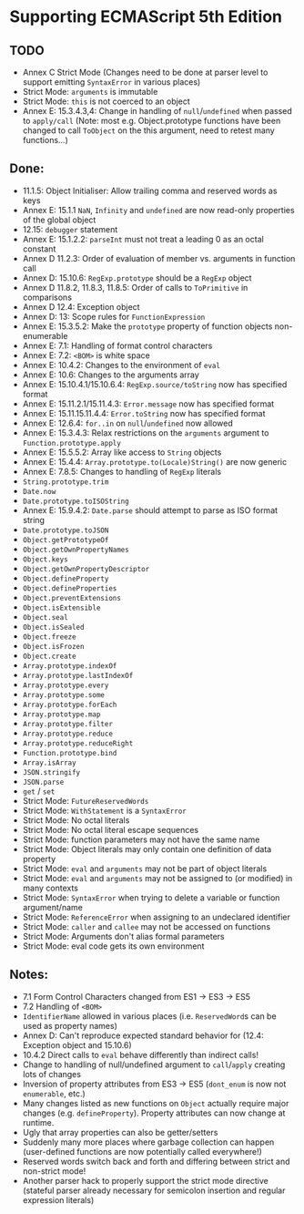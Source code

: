 # Supporting ECMAScript 5th Edition

## TODO
- Annex C Strict Mode (Changes need to be done at parser level to support emitting `SyntaxError` in various places)
- Strict Mode: `arguments` is immutable
- Strict Mode: `this` is not coerced to an object
- Annex E: 15.3.4.3,4: Change in handling of `null`/`undefined` when passed to `apply/call` (Note: most e.g. Object.prototype functions have been changed to call `ToObject` on the this argument, need to retest many functions...)

## Done:
- 11.1.5: Object Initialiser: Allow trailing comma and reserved words as keys
- Annex E: 15.1.1 `NaN`, `Infinity` and `undefined` are now read-only properties of the global object
- 12.15: `debugger` statement
- Annex E: 15.1.2.2: `parseInt` must not treat a leading 0 as an octal constant
- Annex D 11.2.3: Order of evaluation of member vs. arguments in function call
- Annex D: 15.10.6: `RegExp.prototype` should be a `RegExp` object
- Annex D 11.8.2, 11.8.3, 11.8.5: Order of calls to `ToPrimitive` in comparisons
- Annex D 12.4: Exception object
- Annex D: 13: Scope rules for `FunctionExpression`
- Annex E: 15.3.5.2: Make the `prototype` property of function objects non-enumerable
- Annex E: 7.1: Handling of format control characters
- Annex E: 7.2: `<BOM>` is white space
- Annex E: 10.4.2: Changes to the environment of `eval`
- Annex E: 10.6: Changes to the arguments array
- Annex E: 15.10.4.1/15.10.6.4: `RegExp.source/toString` now has specified format
- Annex E: 15.11.2.1/15.11.4.3: `Error.message` now has specified format
- Annex E: 15.11.15.11.4.4: `Error.toString` now has specified format
- Annex E: 12.6.4: `for..in` on `null`/`undefined` now allowed
- Annex E: 15.3.4.3: Relax restrictions on the `arguments` argument to `Function.prototype.apply`
- Annex E: 15.5.5.2: Array like access to `String` objects
- Annex E: 15.4.4: `Array.prototype.to(Locale)String()` are now generic
- Annex E: 7.8.5: Changes to handling of `RegExp` literals
- `String.prototype.trim`
- `Date.now`
- `Date.prototype.toISOString`
- Annex E: 15.9.4.2: `Date.parse` should attempt to parse as ISO format string
- `Date.prototype.toJSON`
- `Object.getPrototypeOf`
- `Object.getOwnPropertyNames`
- `Object.keys`
- `Object.getOwnPropertyDescriptor`
- `Object.defineProperty`
- `Object.defineProperties`
- `Object.preventExtensions`
- `Object.isExtensible`
- `Object.seal`
- `Object.isSealed`
- `Object.freeze`
- `Object.isFrozen`
- `Object.create`
- `Array.prototype.indexOf`
- `Array.prototype.lastIndexOf`
- `Array.prototype.every`
- `Array.prototype.some`
- `Array.prototype.forEach`
- `Array.prototype.map`
- `Array.prototype.filter`
- `Array.prototype.reduce`
- `Array.prototype.reduceRight`
- `Function.prototype.bind`
- `Array.isArray`
- `JSON.stringify`
- `JSON.parse`
- `get` / `set`
- Strict Mode: `FutureReservedWords`
- Strict Mode: `WithStatement` is a `SyntaxError`
- Strict Mode: No octal literals
- Strict Mode: No octal literal escape sequences
- Strict Mode: function parameters may not have the same name
- Strict Mode: Object literals may only contain one definition of data property
- Strict Mode: `eval` and `arguments` may not be part of object literals
- Strict Mode: `eval` and `arguments` may not be assigned to (or modified) in many contexts
- Strict Mode: `SyntaxError` when trying to delete a variable or function argument/name
- Strict Mode: `ReferenceError` when assigning to an undeclared identifier
- Strict Mode: `caller` and `callee` may not be accessed on functions
- Strict Mode: Arguments don't alias formal parameters
- Strict Mode: eval code gets its own environment

## Notes:
- 7.1 Form Control Characters changed from ES1 -> ES3 -> ES5
- 7.2 Handling of `<BOM>`
- `IdentifierName` allowed in various places (i.e. `ReservedWord`s can be used as property names)
- Annex D: Can't reproduce expected standard behavior for (12.4: Exception object and 15.10.6)
- 10.4.2 Direct calls to `eval` behave differently than indirect calls!
- Change to handling of null/undefined argument to `call`/`apply` creating lots of changes
- Inversion of property attributes from ES3 -> ES5 (`dont_enum` is now not `enumerable`, etc.)
- Many changes listed as new functions on `Object` actually require major changes (e.g. `defineProperty`). Property attributes can now change at runtime.
- Ugly that array properties can also be getter/setters
- Suddenly many more places where garbage collection can happen (user-defined functions are now potentially called everywhere!)
- Reserved words switch back and forth and differing between strict and non-strict mode!
- Another parser hack to properly support the strict mode directive
  (stateful parser already necessary for semicolon insertion and regular expression literals)
